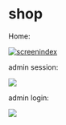 # shop

Home:

<a href="https://ibb.co/q9Spwz5"><img src="https://i.ibb.co/HYSqQ0d/screenindex.png" alt="screenindex" border="0"></a>

admin session:

<img src="https://opengameart.org/sites/default/files/styles/medium/public/mockup_3.png">

admin login:


<img src="https://opengameart.org/sites/default/files/styles/medium/public/mockup_3.png">
